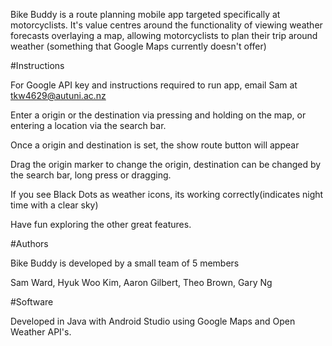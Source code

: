 Bike Buddy is a route planning mobile app targeted specifically at motorcyclists. 
It's value centres around the functionality of viewing weather forecasts overlaying a map, allowing motorcyclists to plan their trip around weather (something that Google Maps currently doesn't offer)


#Instructions

For Google API key and instructions required to run app, email Sam at tkw4629@autuni.ac.nz

Enter a origin or the destination via pressing and holding on the map, or entering a location via the search bar.

Once a origin and destination is set, the show route button will appear

Drag the origin marker to change the origin, destination can be changed by the search bar, long press or dragging.

If you see Black Dots as weather icons, its working correctly(indicates night time with a clear sky)

Have fun exploring the other great features.

#Authors

Bike Buddy is developed by a small team of 5 members

Sam Ward,
Hyuk Woo Kim,
Aaron Gilbert,
Theo Brown,
Gary Ng

#Software

Developed in Java with Android Studio using Google Maps and Open Weather API's.
